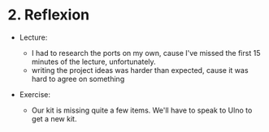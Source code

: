 # 2. Reflexion

* Lecture:
    * I had to research the ports on my own, cause I've missed the first 15 minutes of the lecture, unfortunately.
    * writing the project ideas was harder than expected, cause it was hard to agree on something


* Exercise:
    * Our kit is missing quite a few items. We'll have to speak to Ulno to get a new kit.
	
	
